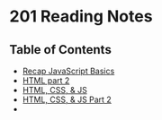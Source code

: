 # 201 Reading Notes

## Table of Contents

* [Recap JavaScript Basics](201/Recap.md)
* [HTML part 2](201/htmlctd201.md)
* [HTML, CSS, & JS](201/htmlCssJs.md)
* [HTML, CSS, & JS Part 2](201/htmlCssJsPt2.md)
* 